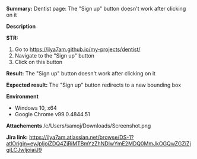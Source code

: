**Summary:** Dentist page: The "Sign up" button doesn't work after clicking on it

**Description**

**STR:**

1. Go to https://ilya7am.github.io/my-projects/dentist/
2. Navigate to the "Sign up" button
3. Click on this button

**Result:**  The "Sign up" button doesn't work after clicking on it

**Expected result:** The "Sign up" button redirects to a new bounding box

**Environment**
* Windows 10, x64
* Google Chrome v99.0.4844.51

**Attachements** /c/Users/samoj/Downloads/Screenshot.png

**Jira link:** https://ilya7am.atlassian.net/browse/DS-1?atlOrigin=eyJpIjoiZDQ4ZjRiMTBmYzZhNDIwYmE2MDQ0MmJkOGQwZGZiZjgiLCJwIjoiaiJ9
